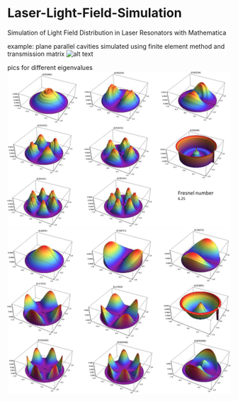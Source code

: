 # Laser-Light-Field-Simulation
Simulation of Light Field Distribution in Laser Resonators with Mathematica

example:
plane parallel cavities simulated using finite element method and transmission matrix
![alt text](/example_images/transmission_matrix.jpg)

pics for different eigenvalues
![alt text](/example_images/example.png)
![alt text](/example_images/example2.png)
